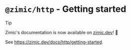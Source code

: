 # `@zimic/http` - Getting started

> [!TIP]
>
> Zimic's documentation is now available on [zimic.dev](https://zimic.dev/docs/http/getting-started)! :tada:

See https://zimic.dev/docs/http/getting-started.
